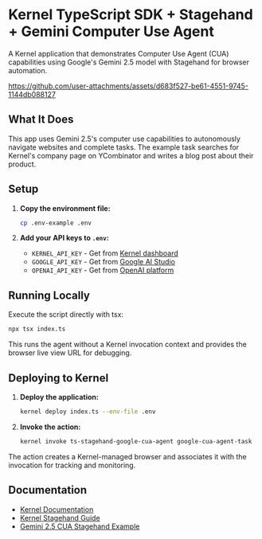 # Kernel TypeScript SDK + Stagehand + Gemini Computer Use Agent

A Kernel application that demonstrates Computer Use Agent (CUA) capabilities using Google's Gemini 2.5 model with Stagehand for browser automation.

https://github.com/user-attachments/assets/d683f527-be61-4551-9745-1144db088127

## What It Does

This app uses Gemini 2.5's computer use capabilities to autonomously navigate websites and complete tasks. The example task searches for Kernel's company page on YCombinator and writes a blog post about their product.

## Setup

1. **Copy the environment file:**
   ```bash
   cp .env-example .env
   ```

2. **Add your API keys to `.env`:**
   - `KERNEL_API_KEY` - Get from [Kernel dashboard](https://dashboard.onkernel.com/sign-in)
   - `GOOGLE_API_KEY` - Get from [Google AI Studio](https://aistudio.google.com/apikey)
   - `OPENAI_API_KEY` - Get from [OpenAI platform](https://platform.openai.com/api-keys)

## Running Locally

Execute the script directly with tsx:

```bash
npx tsx index.ts
```

This runs the agent without a Kernel invocation context and provides the browser live view URL for debugging.

## Deploying to Kernel

1. **Deploy the application:**
   ```bash
   kernel deploy index.ts --env-file .env
   ```

2. **Invoke the action:**
   ```bash
   kernel invoke ts-stagehand-google-cua-agent google-cua-agent-task
   ```

The action creates a Kernel-managed browser and associates it with the invocation for tracking and monitoring.

## Documentation

- [Kernel Documentation](https://docs.onkernel.com/quickstart)
- [Kernel Stagehand Guide](https://www.onkernel.com/docs/integrations/stagehand)
- [Gemini 2.5 CUA Stagehand Example](https://github.com/browserbase/stagehand/blob/main/examples/cua-example.ts)

